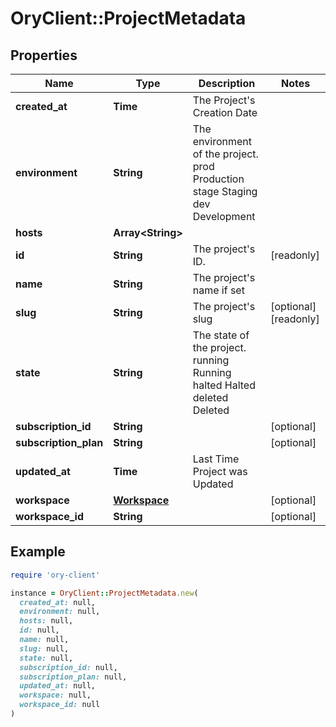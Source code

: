 # OryClient::ProjectMetadata

## Properties

| Name | Type | Description | Notes |
| ---- | ---- | ----------- | ----- |
| **created_at** | **Time** | The Project&#39;s Creation Date |  |
| **environment** | **String** | The environment of the project. prod Production stage Staging dev Development |  |
| **hosts** | **Array&lt;String&gt;** |  |  |
| **id** | **String** | The project&#39;s ID. | [readonly] |
| **name** | **String** | The project&#39;s name if set |  |
| **slug** | **String** | The project&#39;s slug | [optional][readonly] |
| **state** | **String** | The state of the project. running Running halted Halted deleted Deleted |  |
| **subscription_id** | **String** |  | [optional] |
| **subscription_plan** | **String** |  | [optional] |
| **updated_at** | **Time** | Last Time Project was Updated |  |
| **workspace** | [**Workspace**](Workspace.md) |  | [optional] |
| **workspace_id** | **String** |  | [optional] |

## Example

```ruby
require 'ory-client'

instance = OryClient::ProjectMetadata.new(
  created_at: null,
  environment: null,
  hosts: null,
  id: null,
  name: null,
  slug: null,
  state: null,
  subscription_id: null,
  subscription_plan: null,
  updated_at: null,
  workspace: null,
  workspace_id: null
)
```

